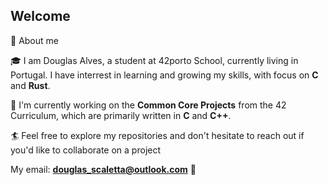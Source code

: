 ## Welcome

 💫 About me

🎓 I am Douglas Alves, a student at 42porto School, currently living in Portugal.  I have interrest in learning and growing my skills, with focus on **C** and **Rust**.

📝 I'm currently working on the **Common Core Projects** from the 42 Curriculum, which are primarily written in **C** and **C++**.

🏄 Feel free to explore my repositories and don't hesitate to reach out if you'd like to collaborate on a project

My email: **douglas_scaletta@outlook.com** 📨

<!--![Top Langs](https://github-readme-stats.vercel.app/api/top-langs/?username=rach3bartmoss&layout=compact&theme=dark)

<!--
**rach3bartmoss/rach3bartmoss** is a ✨ _special_ ✨ repository because its `README.md` (this file) appears on your GitHub profile.

Here are some ideas to get you started:

- 🔭 I’m currently working on ...
- 🌱 I’m currently learning ...
- 👯 I’m looking to collaborate on ...
- 🤔 I’m looking for help with ...
- 💬 Ask me about ...
- 📫 How to reach me: ...
- 😄 Pronouns: ...
- ⚡ Fun fact: ...
-->
